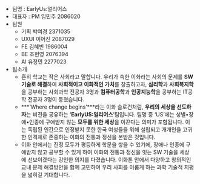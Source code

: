 - 팀명 : EarlyUs:얼리어스
- 대표자 : PM 임민주 2086020
- 팀원
    - 기획 박여경 2371035
    - UXUI 이어진 2087029
    - FE 김혜빈 1986004
    - BE 조현영 2076394
    - AI 유정민 2277023
- 팀소개
    - 흔히 학교는 작은 사회라고 말합니다. 우리가 속한 이화라는 사회의 문제를 **SW기술로 해결**하여 **사회적이고 이화적인 가치**를 창출하고자, **심리학**과 **사회복지학**을 공부하는 사회과학 전공자 3명과 **컴퓨터공학**과 **인공지능학**을 공부하는 IT공학 전공자 3명이 뭉쳤습니다.
    - ***‘Where change begins’***라는 이화 슬로건처럼, **우리의 세상을 선도하자**는 비전을 공유하는 ‘**EarlyUS:얼리어스**’팀입니다. 팀명 중 ‘US’에는 성별•장애•인종에 구애받지 않는 **모두를 위한 세상**을 이끈다는 의미가 포함됩니다. 이는 독립된 인간으로 인정받지 못한 한국 여성들을 위해 설립되고 개개인을 고귀한 인격체로 존중하는 이화의 전통과 정신을 본받은 것입니다.
    - 이화 안에서는 진정 모두가 평등하게 학문을 쌓을 수 있기에, 장애나 인종에 구애받지 않고 공부할 수 있게 하여 이화의 전통과 정신을 잇는 SW 기술을 세상에 선보이겠다는 강인한 의지를 다졌습니다. 이화톤 안에서 다양하고 창의적인 교내 문제 해결방안을 함께 고민하여 우리 사회를 이롭게 하는 과학 기술적 지평을 넓히길 기대합니다.
